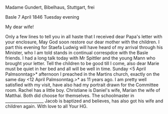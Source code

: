Madame Gundert, Bibelhaus, Stuttgart, frei

 Basle 7 April 1846
 Tuesday evening

My dear wife!

Only a few lines to tell you in all haste that I received dear Papa's letter with your enclosure, May God soon restore our dear mother with the children. I part this evening for Staefa Ludwig will have heard of my arrival through his Minister, who I am told stands in continual correspdce with the Basle friends. I had a long talk today with Mr Spittler and the young Mann who brought your letter. Tell the children to be good till I come, also dear Marie must be quiet in her bed and all will be well in time. Sunday <5 April Palmsonntag>* afternoon I preached in the Martins church, exactly on the same day <12 April Palmsonntag.>* as 11 years ago. I am pretty well satisfied with my visit, have also had my portrait drawn for the Committee room. Rachel has a little boy. Christiane is Daniel's wife, Marian the wife of Matthai. Both did choose for themselves. The schoolmaster in ___________________ Jacob is baptized and believes, has also got his wife and children again. With love to all
 Your HG.

